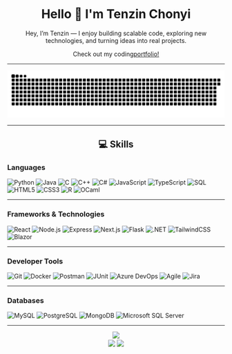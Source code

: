 <div align="center">

# Hello 👋 I'm Tenzin Chonyi  

Hey, I’m Tenzin — I enjoy building scalable code, exploring new technologies, and turning ideas into real projects.  
<div> Check out my coding<a href="https://tenzinchonyi.com">portfolio!</a></div>

---

![snake gif](https://github.com/tennzzin/tennzzin/blob/output/github-snake-dark.svg) 

---

## 💻 Skills  

</div>

<!-- Tech Stack -->

  
### Languages  
![Python](https://img.shields.io/badge/python-3670A0?style=for-the-badge&logo=python&logoColor=ffdd54) ![Java](https://img.shields.io/badge/java-%23ED8B00.svg?style=for-the-badge&logo=openjdk&logoColor=white) ![C](https://img.shields.io/badge/c-%2300599C.svg?style=for-the-badge&logo=c&logoColor=white) ![C++](https://img.shields.io/badge/c++-%2300599C.svg?style=for-the-badge&logo=c%2B%2B&logoColor=white) ![C#](https://img.shields.io/badge/c%23-%23239120.svg?style=for-the-badge&logo=c-sharp&logoColor=white) ![JavaScript](https://img.shields.io/badge/javascript-%23323330.svg?style=for-the-badge&logo=javascript&logoColor=%23F7DF1E) ![TypeScript](https://img.shields.io/badge/typescript-%23007ACC.svg?style=for-the-badge&logo=typescript&logoColor=white) ![SQL](https://img.shields.io/badge/sql-%230074C1.svg?style=for-the-badge&logo=database&logoColor=white) ![HTML5](https://img.shields.io/badge/html5-%23E34F26.svg?style=for-the-badge&logo=html5&logoColor=white) ![CSS3](https://img.shields.io/badge/css3-%231572B6.svg?style=for-the-badge&logo=css3&logoColor=white) ![R](https://img.shields.io/badge/R-%23276DC3.svg?style=for-the-badge&logo=r&logoColor=white) ![OCaml](https://img.shields.io/badge/OCaml-%23EC6813.svg?style=for-the-badge&logo=ocaml&logoColor=white)

---

### Frameworks & Technologies  
![React](https://img.shields.io/badge/react-%2320232a.svg?style=for-the-badge&logo=react&logoColor=%2361DAFB) ![Node.js](https://img.shields.io/badge/node.js-6DA55F?style=for-the-badge&logo=node.js&logoColor=white) ![Express](https://img.shields.io/badge/express.js-%23404d59.svg?style=for-the-badge&logo=express&logoColor=%2361DAFB) ![Next.js](https://img.shields.io/badge/next.js-black?style=for-the-badge&logo=next.js&logoColor=white) ![Flask](https://img.shields.io/badge/flask-%23000.svg?style=for-the-badge&logo=flask&logoColor=white) ![.NET](https://img.shields.io/badge/.NET-512BD4?style=for-the-badge&logo=dotnet&logoColor=white) ![TailwindCSS](https://img.shields.io/badge/tailwindcss-%2338B2AC.svg?style=for-the-badge&logo=tailwind-css&logoColor=white) ![Blazor](https://img.shields.io/badge/blazor-512BD4?style=for-the-badge&logo=blazor&logoColor=white)

---

### Developer Tools  
![Git](https://img.shields.io/badge/git-%23F05033.svg?style=for-the-badge&logo=git&logoColor=white) ![Docker](https://img.shields.io/badge/docker-%230db7ed.svg?style=for-the-badge&logo=docker&logoColor=white) ![Postman](https://img.shields.io/badge/Postman-FF6C37?style=for-the-badge&logo=postman&logoColor=white) ![JUnit](https://img.shields.io/badge/JUnit-25A162?style=for-the-badge&logo=junit5&logoColor=white) ![Azure DevOps](https://img.shields.io/badge/Azure%20DevOps-0078D7.svg?style=for-the-badge&logo=azure-devops&logoColor=white) ![Agile](https://img.shields.io/badge/Agile-%230074C1.svg?style=for-the-badge&logo=scrum&logoColor=white) ![Jira](https://img.shields.io/badge/Jira-0052CC.svg?style=for-the-badge&logo=jira&logoColor=white)

---

### Databases  
![MySQL](https://img.shields.io/badge/mysql-4479A1.svg?style=for-the-badge&logo=mysql&logoColor=white) ![PostgreSQL](https://img.shields.io/badge/postgresql-%23336791.svg?style=for-the-badge&logo=postgresql&logoColor=white) ![MongoDB](https://img.shields.io/badge/MongoDB-%234ea94b.svg?style=for-the-badge&logo=mongodb&logoColor=white) ![Microsoft SQL Server](https://img.shields.io/badge/SQL%20Server-CC2927?style=for-the-badge&logo=microsoftsqlserver&logoColor=white)


---

<!-- Stats -->
<div align="center">
  <img src="https://github-readme-stats.vercel.app/api?username=tennzzin&theme=aura&hide_border=true&include_all_commits=true&count_private=true" width="55%" /> </br>
  <img src="https://github-readme-streak-stats.herokuapp.com/?user=tennzzin&theme=aura&hide_border=true" width="50%" />
  <img src="https://github-readme-stats.vercel.app/api/top-langs/?username=tennzzin&theme=aura&hide_border=true&include_all_commits=true&count_private=true&layout=compact" width="36%" /> </br>
</div>
